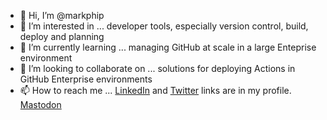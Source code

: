 - 👋 Hi, I’m @markphip
- 👀 I’m interested in ... developer tools, especially version control, build, deploy and planning
- 🌱 I’m currently learning ... managing GitHub at scale in a large Enteprise environment
- 💞️ I’m looking to collaborate on ... solutions for deploying Actions in GitHub Enterprise environments
- 📫 How to reach me ... [LinkedIn](https://www.linkedin.com/in/markphip/) and [Twitter](https://twitter.com/markphip) links are in my profile. <a rel="me" href="https://hachyderm.io/@markphip">Mastodon</a>

